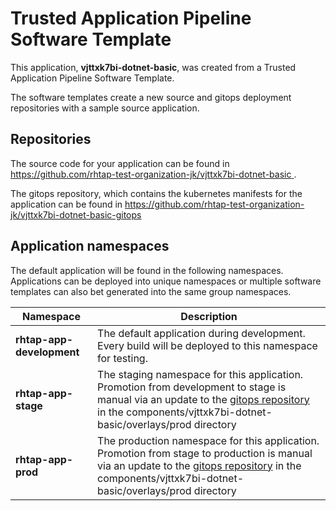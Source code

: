 # Trusted Application Pipeline Software Template

This application, **vjttxk7bi-dotnet-basic**, was created from a Trusted Application Pipeline Software Template.

The software templates create a new source and gitops deployment repositories with a sample source application. 

## Repositories

The source code for your application can be found in [https://github.com/rhtap-test-organization-jk/vjttxk7bi-dotnet-basic ](https://github.com/rhtap-test-organization-jk/vjttxk7bi-dotnet-basic ).
 
The gitops repository, which contains the kubernetes manifests for the application can be found in 
[https://github.com/rhtap-test-organization-jk/vjttxk7bi-dotnet-basic-gitops ](https://github.com/rhtap-test-organization-jk/vjttxk7bi-dotnet-basic-gitops ) 

## Application namespaces 

The default application will be found in the following namespaces. Applications can be deployed into unique namespaces or multiple software templates can also bet generated into the same group namespaces.  

|  Namespace   |  Description   |  
| -------- | -------- |   
| **rhtap-app-development** | The default application during development. Every build will be deployed to this namespace for testing. | 
| **rhtap-app-stage** | The staging namespace for this application. Promotion from development to stage is manual via an update to the [gitops repository](https://github.com/rhtap-test-organization-jk/vjttxk7bi-dotnet-basic-gitops ) in the components/vjttxk7bi-dotnet-basic/overlays/prod directory |  
| **rhtap-app-prod** | The production namespace for this application. Promotion from stage to production is manual via an update to the [gitops repository](https://github.com/rhtap-test-organization-jk/vjttxk7bi-dotnet-basic-gitops ) in the components/vjttxk7bi-dotnet-basic/overlays/prod directory | 